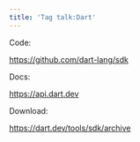 ```yaml
---
title: 'Tag talk:Dart'
---
```


Code:

<https://github.com/dart-lang/sdk>

Docs:

<https://api.dart.dev>

Download:

<https://dart.dev/tools/sdk/archive>
